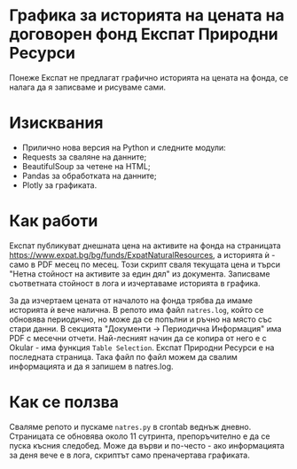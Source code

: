 # Графика за историята на цената на договорен фонд Експат Природни Ресурси
Понеже Експат не предлагат графично историята на цената на фонда, се налага да я записваме и рисуваме сами.

# Изисквания
- Прилично нова версия на Python и следните модули:
- Requests за сваляне на данните;
- BeautifulSoup за четене на HTML;
- Pandas за обработката на данните;
- Plotly за графиката.

# Как работи
Експат публикуват днешната цена на активите на фонда на страницата https://www.expat.bg/bg/funds/ExpatNaturalResources, а историята ѝ - само в PDF месец по месец. Този скрипт сваля текущата цена и търси "Нетна стойност на активите за един дял" из документа. Записваме съответната стойност в лога и изчертаваме историята в графика.

За да изчертаем цената от началото на фонда трябва да имаме историята ѝ вече налична. В репото има файл `natres.log`, който се обновява периодично, но може да се попълни и ръчно на място със стари данни. В секцията "Документи -> Периодична Информация" има PDF с месечни отчети. Най-лесният начин да се копира от него е с Okular - има функция `Table Selection`. Експат Природни Ресурси е на последната страница. Така файл по файл можем да свалим информацията и да я запишем в natres.log.

# Как се ползва
Сваляме репото и пускаме `natres.py` в crontab веднъж дневно. Страницата се обновява около 11 сутринта, препоръчително е да се пуска късния следобед. Може да върви и по-често - ако информацията за деня вече е в лога, скриптът само преначертава графиката.
